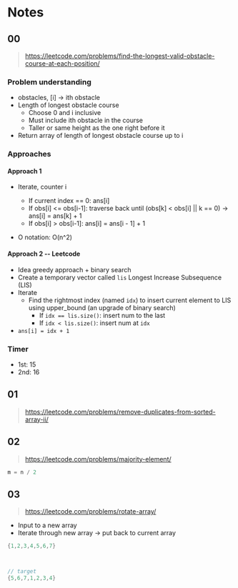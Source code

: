 # Notes
## 00 

> https://leetcode.com/problems/find-the-longest-valid-obstacle-course-at-each-position/

### Problem understanding
- obstacles, [i] -> ith obstacle
- Length of longest obstacle course
  - Choose 0 and i inclusive
  - Must include ith obstacle in the course
  - Taller or same height as the one right before it 
- Return array of length of longest obstacle course up to i

### Approaches

#### Approach 1

- Iterate, counter i
    - If current index == 0: ans[i]
    - If obs[i] <= obs[i-1]: traverse back until (obs[k] < obs[i] || k == 0) -> ans[i] = ans[k] + 1
    - If obs[i] > obs[i-1]: ans[i] = ans[i - 1] + 1

- O notation: O(n^2)

#### Approach 2 -- Leetcode
- Idea greedy approach + binary search
- Create a temporary vector called `lis` Longest Increase Subsequence (LIS)
- Iterate
  - Find the rightmost index (named `idx`) to insert current element to LIS using upper_bound (an upgrade of binary search)
    - If `idx == lis.size()`: insert num to the last
    - If `idx < lis.size()`: insert num at `idx`
- `ans[i] = idx + 1`

### Timer
- 1st: 15
- 2nd: 16

## 01

> https://leetcode.com/problems/remove-duplicates-from-sorted-array-ii/

## 02

> https://leetcode.com/problems/majority-element/

```C++
m = n / 2
```

## 03

> https://leetcode.com/problems/rotate-array/

- Input to a new array
- Iterate through new array -> put back to current array

```C++
{1,2,3,4,5,6,7}



// target
{5,6,7,1,2,3,4}
```
